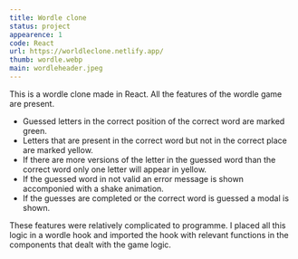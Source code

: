 ```yaml
---
title: Wordle clone
status: project
appearence: 1
code: React
url: https://worldleclone.netlify.app/
thumb: wordle.webp
main: wordleheader.jpeg
---
```


This is a wordle clone made in React. All the features of the wordle game are present. 

- Guessed letters in the correct position of the correct word are marked green.
- Letters that are present in the correct word but not in the correct place are marked yellow.
- If there are more versions of the letter in the guessed word than the correct word only one letter will appear in yellow.
- If the guessed word in not valid an error message is shown accomponied with a shake animation.
- If the guesses are completed or the correct word is guessed a modal is shown.

These features were relatively complicated to programme. I placed all this logic in a wordle hook and imported the hook with relevant functions in the components that dealt with the game logic.
